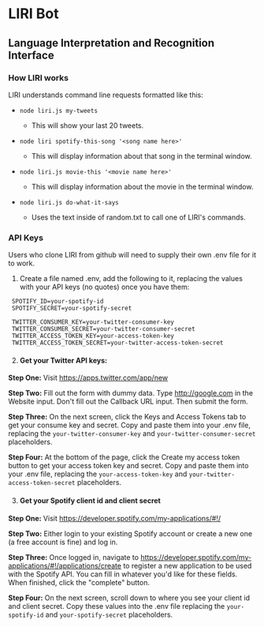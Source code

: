 # LIRI Bot
## Language Interpretation and Recognition Interface

### How LIRI works

LIRI understands command line requests formatted like this:
- `node liri.js my-tweets`
  - This will show your last 20 tweets.


- `node liri spotify-this-song '<song name here>'`
  - This will display information about that song in the terminal window.


- `node liri.js movie-this '<movie name here>'`
  - This will display information about the movie in the terminal window.


- `node liri.js do-what-it-says`
  - Uses the text inside of random.txt to call one of LIRI's commands.

### API Keys

Users who clone LIRI from github will need to supply their own .env file for it to work.

1. Create a file named .env, add the following to it, replacing the values with your API keys (no quotes) once you have them:
  ```
   SPOTIFY_ID=your-spotify-id
   SPOTIFY_SECRET=your-spotify-secret

   TWITTER_CONSUMER_KEY=your-twitter-consumer-key
   TWITTER_CONSUMER_SECRET=your-twitter-consumer-secret
   TWITTER_ACCESS_TOKEN_KEY=your-access-token-key
   TWITTER_ACCESS_TOKEN_SECRET=your-twitter-access-token-secret
  ```

2. #### Get your Twitter API keys:

  **Step One:** Visit https://apps.twitter.com/app/new

  **Step Two:** Fill out the form with dummy data. Type http://google.com in the Website input. Don't fill out the Callback URL input. Then submit the form.

  **Step Three:** On the next screen, click the Keys and Access Tokens tab to get your consume key and secret.
  Copy and paste them into your .env file, replacing the `your-twitter-consumer-key` and `your-twitter-consumer-secret` placeholders.

  **Step Four:** At the bottom of the page, click the Create my access token button to get your access token key and secret.  Copy and paste them into your .env file, replacing the `your-access-token-key` and `your-twitter-access-token-secret` placeholders.

3. #### Get your Spotify client id and client secret
  **Step One:** Visit https://developer.spotify.com/my-applications/#!/

  **Step Two:** Either login to your existing Spotify account or create a new one (a free account is fine) and log in.

  **Step Three:** Once logged in, navigate to https://developer.spotify.com/my-applications/#!/applications/create to register a new application to be used with the Spotify API. You can fill in whatever you'd like for these fields. When finished, click the "complete" button.

  **Step Four:** On the next screen, scroll down to where you see your client id and client secret. Copy these values into the .env file replacing the  `your-spotify-id` and `your-spotify-secret` placeholders.